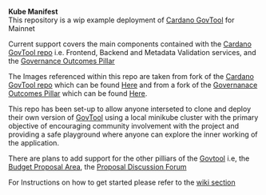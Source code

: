 <h><b>Kube Manifest</b></h>  
This repository is a wip example deployment of [Cardano GovTool](https://github.com/IntersectMBO/govtool) for Mainnet  

Current support covers the main components contained with the [Cardano GovTool repo](https://github.com/IntersectMBO/govtool) i.e. Frontend, Backend and Metadata Validation services, and the [Governance Outcomes Pillar](https://github.com/IntersectMBO/govtool-outcomes-pillar)

The Images referenced within this repo are taken from fork of the [Cardano GovTool repo](https://github.com/IntersectMBO/govtool) which can be found [Here](https://github.com/aaboyle878/govtool) and from a fork of the [Governanace Outcomes Pillar](https://github.com/IntersectMBO/govtool-outcomes-pillar) which can be found [Here](https://github.com/aaboyle878/govtool-outcomes-pillar).

This repo has been set-up to allow anyone interseted to clone and deploy their own version of [GovTool](https://gov.tools) using a local minikube cluster with the primary objective of encouraging community involvement with the project and providing a safe playground where anyone can explore the inner working of the application.

There are plans to add support for the other pilliars of the [Govtool](https://gov.tools) i.e, the [Budget Proposal Area](https://gov.tools/budget_discussion), the [Proposal Discussion Forum](https://gov.tools/proposal_discussion) 

For Instructions on how to get started please refer to the [wiki section](https://github.com/aaboyle878/kube-manifest/wiki)